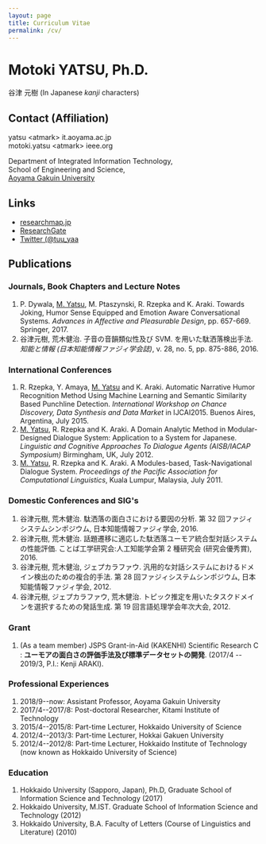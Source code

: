 ```yaml
---
layout: page
title: Curriculum Vitae
permalink: /cv/
---
```


Motoki YATSU, Ph.D.
====
谷津 元樹 (In Japanese <i>kanji</i> characters)

## Contact (Affiliation)

yatsu <!-- nnospam -->&lt;atmark&gt; it.aoyama.ac.jp<br>
motoki.yatsu &lt;atmark&gt;<!-- nnospam --> ieee.org

Department of Integrated Information Technology,<br>
School of Engineering and Science,<br>
[Aoyama Gakuin University](https://www.aoyama.ac.jp/)

## Links

* [researchmap.jp](https://researchmap.jp/m-yatsu/)
* [ResearchGate](https://www.researchgate.net/profile/M._Yatsu)
* [Twitter (@tuu_yaa](https://twitter.jp/tuu_yaa)

## Publications

### Journals, Book Chapters and Lecture Notes

1. P. Dywala, <u>M. Yatsu</u>, M. Ptaszynski, R. Rzepka and K. Araki. Towards Joking, Humor Sense Equipped and Emotion Aware Conversational Systems. <i>Advances in Affective and Pleasurable Design</i>, pp. 657-669. Springer, 2017.
1. 谷津元樹, 荒木健治. 子音の音韻類似性及び SVM. を用いた駄洒落検出手法. _知能と情報 (日本知能情報ファジィ学会誌)_, v. 28, no. 5, pp. 875-886, 2016.

### International Conferences

1. R. Rzepka, Y. Amaya, <u>M. Yatsu</u> and K. Araki. Automatic Narrative Humor Recognition Method Using Machine Learning and Semantic Similarity Based Punchline Detection. <i>International Workshop on Chance Discovery, Data Synthesis and Data Market</i> in IJCAI2015. Buenos Aires, Argentina, July 2015.
1. <u>M. Yatsu</u>, R. Rzepka and K. Araki. A Domain Analytic Method in Modular-Designed Dialogue System: Application to a System for Japanese. <i>Linguistic and Cognitive Approaches To Dialogue Agents (AISB/IACAP Symposium)</i> Birmingham, UK, July 2012.
1. <u>M. Yatsu</u>, R. Rzepka and K. Araki. A Modules-based, Task-Navigational Dialogue System. <i>Proceedings of the Pacific Association for Computational Linguistics</i>, Kuala Lumpur, Malaysia, July 2011.

### Domestic Conferences and SIG's

1. 谷津元樹, 荒木健治. 駄洒落の面白さにおける要因の分析. 第 32 回ファジィシステムシンポジウム, 日本知能情報ファジィ学会, 2016.
1. 谷津元樹, 荒木健治. 話題遷移に適応した駄洒落ユーモア統合型対話システムの性能評価. ことば工学研究会:人工知能学会第 2 種研究会 (研究会優秀賞), 2016.
1. 谷津元樹, 荒木健治, ジェプカラファウ. 汎用的な対話システムにおけるドメイン検出のための複合的手法. 第 28 回ファジィシステムシンポジウム, 日本知能情報ファジィ学会, 2012.
1. 谷津元樹, ジェプカラファウ, 荒木健治. トピック推定を用いたタスクドメインを選択するための発話生成. 第 19 回言語処理学会年次大会, 2012.

### Grant

1. (As a team member) JSPS Grant-in-Aid (KAKENHI) Scientific Research C : **ユーモアの面白さの評価手法及び標準データセットの開発**. (2017/4 -- 2019/3, P.I.: Kenji ARAKI).

### Professional Experiences

1. 2018/9--now: Assistant Professor, Aoyama Gakuin University
1. 2017/4--2017/8: Post-doctoral Researcher, Kitami Institute of Technology
1. 2015/4--2015/8: Part-time Lecturer, Hokkaido University of Science
1. 2012/4--2013/3: Part-time Lecturer, Hokkai Gakuen University
1. 2012/4--2012/8: Part-time Lecturer, Hokkaido Institute of Technology (now known as Hokkaido University of Science)

### Education

1. Hokkaido University (Sapporo, Japan), Ph.D, Graduate School of Information Science and Technology (2017)
1. Hokkaido University, M.IST. Graduate School of Information Science and Technology (2012)
1. Hokkaido University, B.A. Faculty of Letters (Course of Linguistics and Literature) (2010)

